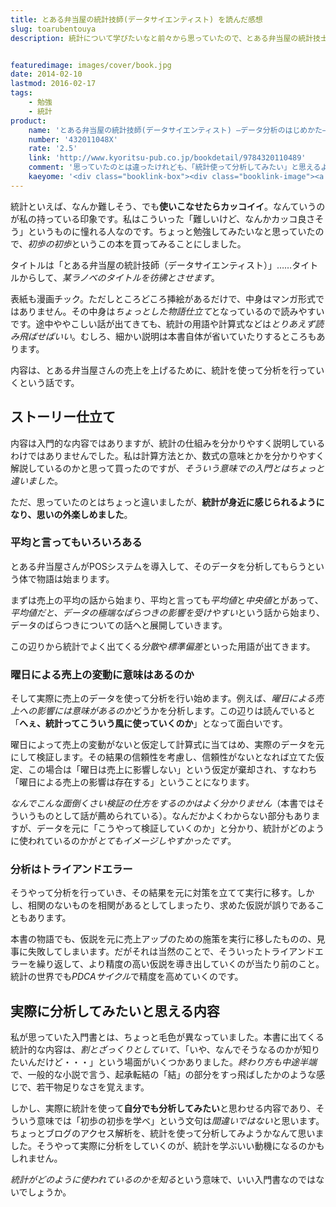 ```yaml
---
title: とある弁当屋の統計技師(データサイエンティスト) を読んだ感想
slug: toarubentouya
description: 統計について学びたいなと前々から思っていたので、とある弁当屋の統計技士という本を購入しました。統計の仕組みを解説しているというより、統計を使ったライトノベルのような感じでした。統計をどうやって活用していくのかを知るにはいい本だと思います。


featuredimage: images/cover/book.jpg
date: 2014-02-10
lastmod: 2016-02-17
tags: 
    - 勉強
    - 統計
product:
    name: 'とある弁当屋の統計技師(データサイエンティスト) ―データ分析のはじめかた―'
    number: '432011048X'
    rate: '2.5'
    link: 'http://www.kyoritsu-pub.co.jp/bookdetail/9784320110489'
    comment: '思っていたのとは違ったけれども、「統計使って分析してみたい」と思えるような本だった。'
    kaeyome: '<div class="booklink-box"><div class="booklink-image"><a href="http://www.amazon.co.jp/exec/obidos/asin/432011048X/illusionspace-22/" rel="nofollow" target="_blank"><img src="https://ecx.images-amazon.com/images/I/51VQBJ3Ux7L._SL160_.jpg" style="border: none;" /></a></div><div class="booklink-info"><div class="booklink-name"><a href="http://www.amazon.co.jp/exec/obidos/asin/432011048X/illusionspace-22/" rel="nofollow" target="_blank">とある弁当屋の統計技師(データサイエンティスト) ―データ分析のはじめかた―</a><div class="booklink-powered-date">posted with <a href="http://yomereba.com" rel="nofollow" target="_blank">ヨメレバ</a></div></div><div class="booklink-detail">石田 基広 共立出版 2013-09-25    </div><div class="booklink-link2"><div class="shoplinkamazon"><a href="http://www.amazon.co.jp/exec/obidos/asin/432011048X/illusionspace-22/" rel="nofollow" target="_blank" title="アマゾン" >Amazonで購入</a></div><div class="shoplinkrakuten"><a href="http://hb.afl.rakuten.co.jp/hgc/11acbc01.369b1bf6.11acbc02.cabf9fe9/?pc=http%3A%2F%2Fbooks.rakuten.co.jp%2Frb%2F12440236%2F%3Fscid%3Daf_ich_link_urltxt%26m%3Dhttp%3A%2F%2Fm.rakuten.co.jp%2Fev%2Fbook%2F" rel="nofollow" target="_blank" title="楽天ブックス" >楽天ブックスで購入</a></div>                         <div class="shoplinkkino"><a href="http://ck.jp.ap.valuecommerce.com/servlet/referral?sid=3085416&pid=882196163&vc_url=http%3A%2F%2Fwww.kinokuniya.co.jp%2Ff%2Fdsg-01-9784320110489" target="_blank" title="kino" >紀伊國屋書店で購入<img src="https://ad.jp.ap.valuecommerce.com/servlet/gifbanner?sid=3085416&pid=882196163" height="1" width="1" border="0"></a></div>                   </div></div><div class="booklink-footer"></div></div>'
---
```


統計といえば、なんか難しそう、でも<strong>使いこなせたらカッコイイ</strong>。なんていうのが私の持っている印象です。私はこういった「難しいけど、なんかカッコ良さそう」というものに憧れる人なのです。ちょっと勉強してみたいなと思っていたので、<em>初歩の初歩</em>というこの本を買ってみることにしました。

タイトルは「とある弁当屋の統計技師（データサイエンティスト）」……タイトルからして、<em>某ラノベのタイトルを彷彿とさせます</em>。

表紙も漫画チック。ただしところどころ挿絵があるだけで、中身はマンガ形式ではありません。その中身は<em>ちょっとした物語仕立て</em>となっているので読みやすいです。途中ややこしい話が出てきても、統計の用語や計算式などは<em>とりあえず読み飛ばせばいい</em>。むしろ、細かい説明は本書自体が省いていたりするところもあります。

内容は、とある弁当屋さんの売上を上げるために、統計を使って分析を行っていくという話です。


## ストーリー仕立て


内容は入門的な内容ではありますが、統計の仕組みを分かりやすく説明しているわけではありませんでした。私は計算方法とか、数式の意味とかを分かりやすく解説しているのかと思って買ったのですが、<em>そういう意味での入門とはちょっと違いました</em>。

ただ、思っていたのとはちょっと違いましたが、<strong>統計が身近に感じられるようになり、思いの外楽しめました</strong>。


### 平均と言ってもいろいろある


とある弁当屋さんがPOSシステムを導入して、そのデータを分析してもらうという体で物語は始まります。

まずは売上の平均の話から始まり、平均と言っても<em>平均値</em>と<em>中央値</em>とがあって、<em>平均値だと、データの極端なばらつきの影響を受けやすい</em>という話から始まり、データのばらつきについての話へと展開していきます。

この辺りから統計でよく出てくる<em>分散</em>や<em>標準偏差</em>といった用語が出てきます。


### 曜日による売上の変動に意味はあるのか


そして実際に売上のデータを使って分析を行い始めます。例えば、<em>曜日による売上への影響には意味があるのか</em>どうかを分析します。この辺りは読んでいると「<strong>へぇ、統計ってこういう風に使っていくのか</strong>」となって面白いです。

曜日によって売上の変動がないと仮定して計算式に当てはめ、実際のデータを元にして検証します。その結果の信頼性を考慮し、信頼性がないとなれば立てた仮定、この場合は「曜日は売上に影響しない」という仮定が棄却され、すなわち「曜日による売上の影響は存在する」ということになります。

<em>なんでこんな面倒くさい検証の仕方をするのかはよく分かりません</em>（本書ではそういうものとして話が薦められている）。なんだかよくわからない部分もありますが、データを元に「こうやって検証していくのか」と分かり、統計がどのように使われているのかが<em>とてもイメージしやすかったです</em>。


### 分析はトライアンドエラー


そうやって分析を行っていき、その結果を元に対策を立てて実行に移す。しかし、相関のないものを相関があるとしてしまったり、求めた仮説が誤りであることもあります。

本書の物語でも、仮説を元に売上アップのための施策を実行に移したものの、見事に失敗してしまいます。だがそれは当然のことで、そういったトライアンドエラーを繰り返して、より精度の高い仮説を導き出していくのが当たり前のこと。統計の世界でも<em>PDCAサイクル</em>で精度を高めていくのです。


## 実際に分析してみたいと思える内容


私が思っていた入門書とは、ちょっと毛色が異なっていました。本書に出てくる統計的な内容は、<em>割とざっくりとしていて</em>、「いや、なんでそうなるのかが知りたいんだけど・・・」という場面がいくつかありました。<em>終わり方も中途半端</em>で、一般的な小説で言う、起承転結の「結」の部分をすっ飛ばしたかのような感じで、若干物足りなさを覚えます。

しかし、実際に統計を使って<strong>自分でも分析してみたい</strong>と思わせる内容であり、そういう意味では「初歩の初歩を学べ」という文句は<em>間違いではない</em>と思います。ちょっとブログのアクセス解析を、統計を使って分析してみようかなんて思いました。そうやって実際に分析をしていくのが、統計を学ぶいい動機になるのかもしれません。

<em>統計がどのように使われているのかを知る</em>という意味で、いい入門書なのではないでしょうか。


  
